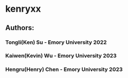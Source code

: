 # kenryxx
## Authors:
### Tongli(Ken) Su - Emory University 2022
### Kaiwen(Kevin) Wu - Emory University 2023
### Hengru(Henry) Chen - Emory University 2023
